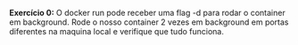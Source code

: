 **Exercício 0:** O docker run pode receber uma flag -d para rodar o container em background.
Rode o nosso container 2 vezes em background em portas diferentes na maquina local e verifique que tudo funciona.